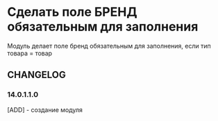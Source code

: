 # Сделать поле БРЕНД обязательным для заполнения

Модуль делает поле бренд обязательным для заполнения, если тип товара = товар

## CHANGELOG
### 14.0.1.1.0
[ADD] - создание модуля